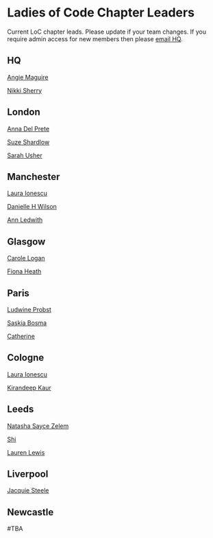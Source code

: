 # Ladies of Code Chapter Leaders

Current LoC chapter leads. Please update if your team changes. If you require admin access for new members then please [email HQ](mailto:hello@ladiesofcode.com).

## HQ

[Angie Maguire](https://twitter.com/lalamaguire)

[Nikki Sherry](https://twitter.com/smallsherry)

## London

[Anna Del Prete](https://twitter.com/shilaghae)

[Suze Shardlow](https://www.linkedin.com/in/suzeshardlow)

[Sarah Usher](https://twitter.com/SarahNUsher)

## Manchester

[Laura Ionescu](https://twitter.com/lauraionescu1)

[Danielle H Wilson](https://twitter.com/MrsDHW)

[Ann Ledwith](https://uk.linkedin.com/in/ann-ledwith-113667a9)

## Glasgow

[Carole Logan](https://twitter.com/crgrieve)

[Fiona Heath](https://twitter.com/fieheath)

## Paris

[Ludwine Probst](https://twitter.com/nivdul)

[Saskia Bosma](https://twitter.com/APIkitties)

[Catherine](https://twitter.com/Zebrilee)

## Cologne

[Laura Ionescu](https://twitter.com/lauraionescu1)

[Kirandeep Kaur](https://twitter.com/ekiran)

## Leeds

[Natasha Sayce Zelem](https://twitter.com/unharmonic)

[Shi](https://twitter.com/shi)

[Lauren Lewis](https://twitter.com/lori_lew)

## Liverpool

[Jacquie Steele](https://twitter.com/holajacquie)

## Newcastle

#TBA
